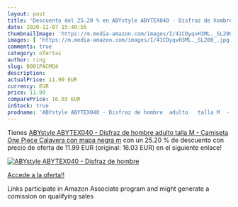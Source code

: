 ```yaml
---
layout: post
title: 'Descuento del 25.20 % en ABYstyle ABYTEX040 - Disfraz de hombre  '
date: 2020-12-07 15:40:55
thumbnailImage: 'https://m.media-amazon.com/images/I/41COyqvH3ML._SL200_.jpg'
images: [ 'https://m.media-amazon.com/images/I/41COyqvH3ML._SL200_.jpg' ]
comments: true
category: ofertas
author: ring
slug: B001PACMQ4
description:
actualPrice: 11.99 EUR
currency: EUR
price: 11.99
comparePrice: 16.03 EUR
inStock: true
prodname: 'ABYstyle ABYTEX040 - Disfraz de hombre  adulto   talla M  - Camiseta One Piece Calavera con mapa negra m'
---
```


Tienes [ABYstyle ABYTEX040 - Disfraz de hombre  adulto   talla M  - Camiseta One Piece Calavera con mapa negra m](https://www.amazon.es/dp/B001PACMQ4/?tag=tolees-21) con un 25.20 % de descuento con precio de oferta de 11.99 EUR (original: 16.03 EUR) en el siguiente enlace!

[![ABYstyle ABYTEX040 - Disfraz de hombre  ](https://m.media-amazon.com/images/I/41COyqvH3ML._SL200_.jpg)](https://www.amazon.es/dp/B001PACMQ4/?tag=tolees-21)

[Accede a la oferta!!](https://www.amazon.es/dp/B001PACMQ4/?tag=tolees-21)

Links participate in Amazon Associate program and might generate a comission on qualifying sales


